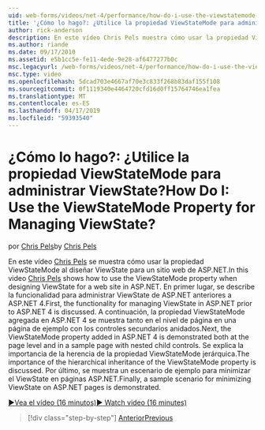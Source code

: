 ```yaml
---
uid: web-forms/videos/net-4/performance/how-do-i-use-the-viewstatemode-property-for-managing-viewstate
title: '¿Cómo lo hago?: ¿Utilice la propiedad ViewStateMode para administrar ViewState? | Microsoft Docs'
author: rick-anderson
description: En este vídeo Chris Pels muestra cómo usar la propiedad ViewStateMode al diseñar ViewState para un sitio web de ASP.NET.
ms.author: riande
ms.date: 09/17/2010
ms.assetid: e5b1cc5e-fe11-4ede-9e28-af6477277b0c
msc.legacyurl: /web-forms/videos/net-4/performance/how-do-i-use-the-viewstatemode-property-for-managing-viewstate
msc.type: video
ms.openlocfilehash: 5dcad703e4667af70e3c833f268b83daf155f108
ms.sourcegitcommit: 0f1119340e4464720cfd16d0ff15764746ea1fea
ms.translationtype: MT
ms.contentlocale: es-ES
ms.lasthandoff: 04/17/2019
ms.locfileid: "59393540"
---
```

# <a name="how-do-i-use-the-viewstatemode-property-for-managing-viewstate"></a><span data-ttu-id="384ad-104">¿Cómo lo hago?: ¿Utilice la propiedad ViewStateMode para administrar ViewState?</span><span class="sxs-lookup"><span data-stu-id="384ad-104">How Do I: Use the ViewStateMode Property for Managing ViewState?</span></span>

<span data-ttu-id="384ad-105">por [Chris Pels](https://twitter.com/chrispels)</span><span class="sxs-lookup"><span data-stu-id="384ad-105">by [Chris Pels](https://twitter.com/chrispels)</span></span>

<span data-ttu-id="384ad-106">En este vídeo [Chris Pels](http://www.idevtech.com) se muestra cómo usar la propiedad ViewStateMode al diseñar ViewState para un sitio web de ASP.NET.</span><span class="sxs-lookup"><span data-stu-id="384ad-106">In this video [Chris Pels](http://www.idevtech.com) shows how to use the ViewStateMode property when designing ViewState for a web site in ASP.NET.</span></span> <span data-ttu-id="384ad-107">En primer lugar, se describe la funcionalidad para administrar ViewState de ASP.NET anteriores a ASP.NET 4.</span><span class="sxs-lookup"><span data-stu-id="384ad-107">First, the functionality for managing ViewState in ASP.NET prior to ASP.NET 4 is discussed.</span></span> <span data-ttu-id="384ad-108">A continuación, la propiedad ViewStateMode agregada en ASP.NET 4 se muestra tanto en el nivel de página en una página de ejemplo con los controles secundarios anidados.</span><span class="sxs-lookup"><span data-stu-id="384ad-108">Next, the ViewStateMode property added in ASP.NET 4 is demonstrated both at the page level and in a sample page with nested child controls.</span></span> <span data-ttu-id="384ad-109">Se explica la importancia de la herencia de la propiedad ViewStateMode jerárquica.</span><span class="sxs-lookup"><span data-stu-id="384ad-109">The importance of the hierarchical inheritance of the ViewStateMode property is discussed.</span></span> <span data-ttu-id="384ad-110">Por último, se muestra un escenario de ejemplo para minimizar el ViewState en páginas ASP.NET.</span><span class="sxs-lookup"><span data-stu-id="384ad-110">Finally, a sample scenario for minimizing ViewState on ASP.NET pages is demonstrated.</span></span>

[<span data-ttu-id="384ad-111">&#9654;Vea el vídeo (16 minutos)</span><span class="sxs-lookup"><span data-stu-id="384ad-111">&#9654; Watch video (16 minutes)</span></span>](https://channel9.msdn.com/Blogs/ASP-NET-Site-Videos/how-do-i-use-the-viewstatemode-property-for-managing-viewstate)

> [!div class="step-by-step"]
> [<span data-ttu-id="384ad-112">Anterior</span><span class="sxs-lookup"><span data-stu-id="384ad-112">Previous</span></span>](aspnet-4-quick-hit-easy-state-compression.md)
